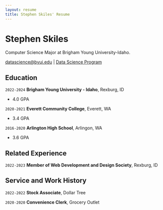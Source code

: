 ```yaml
---
layout: resume
title: Stephen Skiles' Resume
---
```

# Stephen Skiles
Computer Science Major at Brigham Young University-Idaho.

<div id="webaddress">
<a href="datascience@byui.edu">datascience@byui.edu</a>
| <a href="https://byuidatascience.github.io/development.html">Data Science Program</a>
</div>

<!-- https://www.monique.tech/the-art-of-markdown -->


## Education

`2022-2024`
__Brigham Young University - Idaho__, Rexburg, ID

- 4.0 GPA

`2020-2021`
__Everett Community College__, Everett, WA

- 3.4 GPA

`2016-2020`
__Arlington High School__, Arlingon, WA

- 3.6 GPA


## Related Experience

`2022-2023`
__Member of Web Development and Design Society__, Rexburg, ID



## Service and Work History

`2022-2022`
__Stock Associate__, Dollar Tree

`2020-2020`
__Convenience Clerk__, Grocery Outlet
